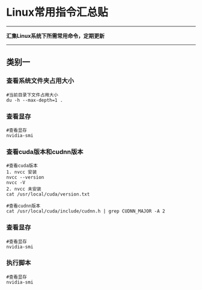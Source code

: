 # Linux常用指令汇总贴
***
**汇集Linux系统下所需常用命令，定期更新**
***
## 类别一
### 查看系统文件夹占用大小
```language
#当前目录下文件占用大小
du -h --max-depth=1 .
```

### 查看显存
```language
#查看显存
nvidia-smi
```

### 查看cuda版本和cudnn版本
```language
#查看cuda版本
1. nvcc 安装
nvcc --version 
nvcc -V
2. nvcc 未安装
cat /usr/local/cuda/version.txt

#查看cudnn版本
cat /usr/local/cuda/include/cudnn.h | grep CUDNN_MAJOR -A 2
```

### 查看显存
```language
#查看显存
nvidia-smi
```

### 执行脚本
```language
#查看显存
nvidia-smi
```